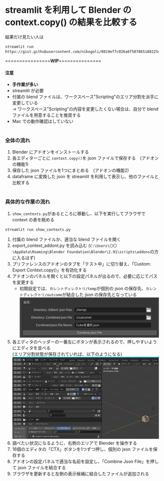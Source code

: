 # streamlit を利用して Blender の context.copy() の結果を比較する
結果だけ見たい人は
```
streamlit run https://gist.githubusercontent.com/nikogoli/0819ef7c026a6f50786518822549f25f/raw/10a667ec5d6c91ab14c39643dde0908c7b8954b8/contexts_table.py
```

================**WIP**===============

#### 注意
* __手作業が多い__
* streamlit が必要
* 付属の blend ファイルは、ワークスペース"Scripting"のエリア分割を派手に変更している<br>
	→ ワークスペース"Scripting"の内容を変更したくない場合は、自分で blend ファイルを用意することを推奨する
* Mac での動作確認はしていない
<br><br>

### 全体の流れ
1. Blender にアドオンをインストールする
1. 各エディターごとに `context.copy()`を json ファイルで保存する　(アドオンの機能1)
1. 保存した json ファイルを1つにまとめる　(アドオンの機能2)
1. dataframe に変換した json を streamlit を利用して表示し、他のファイルと比較する
<br><br>

### 具体的な作業の流れ
1. `show_contexts.py`があるところに移動し、以下を実行してブラウザで context の表を眺める
```
streamlit run show_contexts.py
```
1. 付属の blend ファイルか、適当な blend ファイルを開く
1. export_context_addont.py を読み込む (`C:\Users\〇〇\AppData\Roaming\Blender Foundation\Blender\2.91\scripts\addons`の方に入るはず)
1. プリファレンスのアドオンのタブを「テスト中」に切り替え、「Custom: Export Context.copy()」を有効化する
1. アドオンのパネルを開くと以下の設定パネルが出るので、必要に応じてパスを変更する
	* 初期設定では、`カレントディレクトリ/temp`が個別の json の保存先、`カレントディレクトリ/outcome`が結合した json の保存先となっている<br>
	![アドオンの画像](https://github.com/nikogoli/blender_compare_contexts/blob/9ff1c394a5c7ee3c3bf9cb0364d80fc288626528/info/pref.png)
1. 各エディタのヘッダーの一番左にボタンが表示されるので、押しやすいようにエディタを並べる<br>
	(エリア分割状態が保存されていれば、以下のようになる)<br>
	![ウィンドウの画像](https://github.com/nikogoli/blender_compare_contexts/blob/ffe37f08498b4fc72c79a0963600756da628217f/info/image.png)
1. 調べたい状況になるように、右側のエリアで Blender を操作する
1. 16個のエディタの「CTX」ボタンを1つずつ押し、個別の json ファイルを保存する
1. アドオンの設定パネルで適当な名前を設定し、「Combine Json File」を押して json ファイルを結合する
1. ブラウザを更新すると左側の表示候補に結合したファイルが追加される
